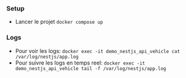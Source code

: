 ### Setup

- Lancer le projet `docker compose up`

### Logs

- Pour voir les logs: `docker exec -it demo_nestjs_api_vehicle cat /var/log/nestjs/app.log`
- Pour suivre les logs en temps reel: `docker exec -it demo_nestjs_api_vehicle tail -f /var/log/nestjs/app.log`